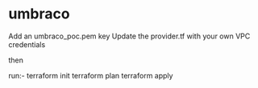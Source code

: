 # umbraco

Add an umbraco_poc.pem key
Update the provider.tf with your own VPC credentials

then

run:-   terraform init
        terraform plan
        terraform apply
        
